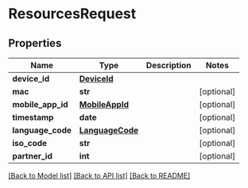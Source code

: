 # ResourcesRequest

## Properties
Name | Type | Description | Notes
------------ | ------------- | ------------- | -------------
**device_id** | [**DeviceId**](DeviceId.md) |  | 
**mac** | **str** |  | [optional] 
**mobile_app_id** | [**MobileAppId**](MobileAppId.md) |  | [optional] 
**timestamp** | **date** |  | [optional] 
**language_code** | [**LanguageCode**](LanguageCode.md) |  | [optional] 
**iso_code** | **str** |  | [optional] 
**partner_id** | **int** |  | [optional] 

[[Back to Model list]](../README.md#documentation-for-models) [[Back to API list]](../README.md#documentation-for-api-endpoints) [[Back to README]](../README.md)


